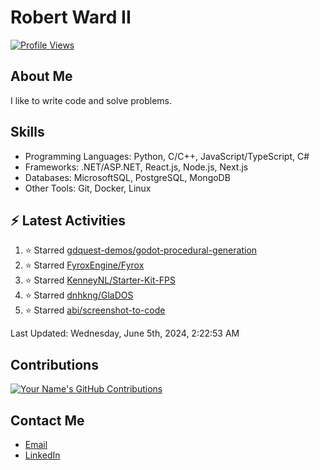 
# Robert Ward II

[![Profile Views](https://komarev.com/ghpvc/?username=Robert-W-Ward)](https://github.com/Robert-W-Ward)

## About Me
I like to write code and solve problems.

## Skills
- Programming Languages: Python, C/C++, JavaScript/TypeScript, C#
- Frameworks: .NET/ASP.NET, React.js, Node.js, Next.js
- Databases: MicrosoftSQL, PostgreSQL, MongoDB
- Other Tools: Git, Docker, Linux

## :zap: Latest Activities
<!--RECENT_ACTIVITY:start-->
1. ⭐ Starred [gdquest-demos/godot-procedural-generation](https://github.com/gdquest-demos/godot-procedural-generation)
2. ⭐ Starred [FyroxEngine/Fyrox](https://github.com/FyroxEngine/Fyrox)
3. ⭐ Starred [KenneyNL/Starter-Kit-FPS](https://github.com/KenneyNL/Starter-Kit-FPS)
4. ⭐ Starred [dnhkng/GlaDOS](https://github.com/dnhkng/GlaDOS)
5. ⭐ Starred [abi/screenshot-to-code](https://github.com/abi/screenshot-to-code)
<!--RECENT_ACTIVITY:end-->

<!--RECENT_ACTIVITY:last_update-->
Last Updated: Wednesday, June 5th, 2024, 2:22:53 AM
<!--RECENT_ACTIVITY:last_update_end-->

<!--END_SECTIN:activity-->
## Contributions
[![Your Name's GitHub Contributions](https://github-readme-streak-stats.herokuapp.com/?user=Robert-W-Ward&theme=radical)](https://github.com/your-username)

## Contact Me
- [Email](mailto:robertwesleyward2019@gmail.com)
- [LinkedIn](https://linkedin.com/in/https://www.linkedin.com/in/robert-ward-ii/)
